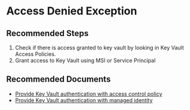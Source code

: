 <properties
	pageTitle="Access Denied Exception"
	description="Access Denied Exception"
	service="Microsoft.Keyvault"
	resource="vaults"
	authors="jlichwa"
	ms.author="jalichwa"
	displayOrder="14"
	selfHelpType="resource"
	supportTopicIds="32375285,32596881,32596883,32375288"
	resourceTags="optional"
	productPesIds="15657"
	cloudEnvironments="blackForest, fairfax, public, MoonCake"
	articleId="keyvault-accessdenied-diag"
/>

# Access Denied Exception

## **Recommended Steps**

1. Check if there is access granted to key vault by looking in Key Vault Access Policies.
2. Grant access to Key Vault using MSI or Service Principal

## **Recommended Documents**

* [Provide Key Vault authentication with access control policy](https://docs.microsoft.com/azure/key-vault/key-vault-group-permissions-for-apps)<br>
* [Provide Key Vault authentication with managed identity](https://docs.microsoft.com/azure/key-vault/managed-identity)<br>
